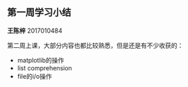 ## 第一周学习小结

**王陈梓** 2017010484  
 
第二周上课，大部分内容也都比较熟悉，但是还是有不少收获的：  
* matplotlib的操作
* list comprehension
* file的i/o操作